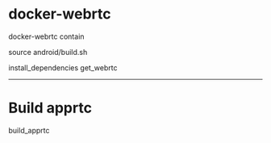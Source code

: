 # docker-webrtc

docker-webrtc contain  

source android/build.sh

install_dependencies
get_webrtc

------------
# Build apprtc
build_apprtc

